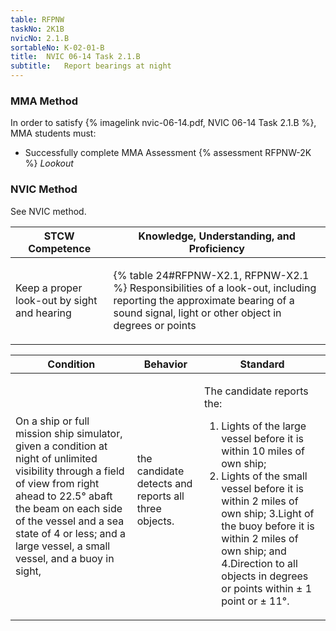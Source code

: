 ```yaml
---
table: RFPNW
taskNo: 2K1B
nvicNo: 2.1.B 
sortableNo: K-02-01-B
title:  NVIC 06-14 Task 2.1.B
subtitle:   Report bearings at night
---
```



### MMA Method

In order to satisfy  {% imagelink nvic-06-14.pdf, NVIC 06-14 Task 2.1.B %}, MMA students must:

* Successfully complete MMA Assessment {% assessment RFPNW-2K %} *Lookout*


### NVIC Method

<a onclick="togglevisibility('nvic_methods')" >See NVIC method.</a>

<div id='nvic_methods' class='hide'>

<table>
<thead>
<tr>
<th class='forty'> STCW Competence </th>
<th class='sixty'> Knowledge, Understanding, and Proficiency </th>
</tr>
</thead>




<tbody>
<tr><td markdown='1'>

Keep a proper look-out by sight and hearing

</td><td markdown='1'>

{% table 24#RFPNW-X2.1, RFPNW-X2.1 %} Responsibilities of a look-out, including reporting the approximate bearing of a sound signal, light or other object in degrees or points

</td></tr>


</tbody>
</table>


<table>
<thead>
<tr><th class='twenty'>  Condition </th><th class='twenty'> Behavior </th><th  class='sixty'>Standard </th></tr>
</thead>
<tbody >



<tr><td markdown='1'>

On a ship or full mission ship simulator, given a condition at night of unlimited visibility through a field of view from right ahead to 22.5° abaft the beam on each side of the vessel and a sea state of 4 or less; and a large vessel, a small vessel, and a buoy in sight,

</td><td markdown='1'>

the candidate detects and reports all three objects.

<br>

<div class="tooltip" markdown='1'>



</div>


</td><td markdown='1'>

The candidate reports the:

1. Lights of the large vessel before it is within 10 miles of own ship;
2. Lights of the small vessel before it is within 2 miles of own ship;
3.Light of the buoy before it is within 2 miles of own ship; and
4.Direction to all objects in degrees or points within ± 1 point or ± 11°.

</td></tr>
</tbody>
</table>
</div>
